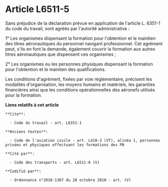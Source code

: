 # Article L6511-5

Sans préjudice de la déclaration prévue en application de l'article L. 6351-1 du code du travail, sont agréés par l'autorité
administrative :

1° Les organismes dispensant la formation pour l'obtention et le maintien des titres aéronautiques du personnel navigant
professionnel. Cet agrément peut, s'ils en font la demande, également couvrir la formation aux autres titres aéronautiques
que dispensent ces organismes ;

2° Les organismes ou les personnes physiques dispensant la formation pour l'obtention et le maintien des qualifications.

Les conditions d'agrément, fixées par voie réglementaire, précisent les modalités d'organisation, les moyens humains et
matériels, les garanties financières ainsi que les conditions opérationnelles des aéronefs utilisés pour la formation.

**Liens relatifs à cet article**

	**Cite**:

	  - Code du travail - art. L6351-1

	**Anciens textes**:

	  - Code de l'aviation civile - art. L410-3 (VT), alinéa 1, personnes privées et physiques effectuant les formations des PN

	**Cité par**:

	  - Code des transports - art. L6511-6 (V)

	**Codifié par**:

	  - Ordonnance n°2010-1307 du 28 octobre 2010 - art. (V)
